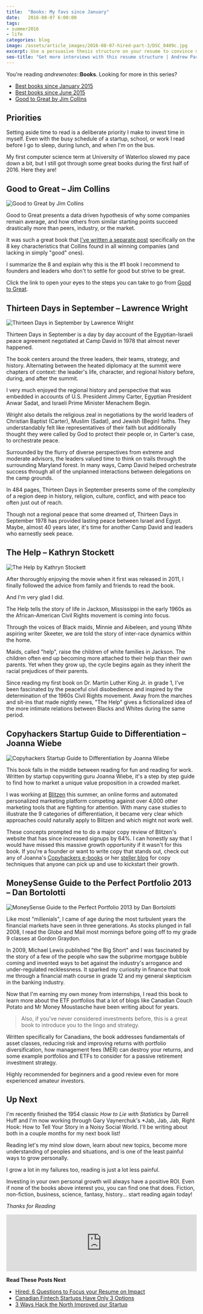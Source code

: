 ```yaml
---
title:  "Books: My favs since January"
date:   2016-08-07 6:00:00
tags:
- summer2016
- life
categories: blog
image: /assets/article_images/2016-08-07-hired-part-3/DSC_0409c.jpg
excerpt: Use a persuasive thesis structure on your resume to convince managers quickly that you're a candidate they need to interview.
seo-title: "Get more interviews with this resume structure | Andrew Paradi"
---
```

You're reading *andrewnotes*::**Books**. Looking for more in this series?

- [Best books since January 2015](/blog/books-part-1/)
- [Best books since June 2015](/blog/books-part-2/)
- [Good to Great by Jim Collins](/blog/good-to-great/)

Priorities
---

Setting aside time to read is a deliberate priority I make to invest time in myself. Even with the busy schedule of a startup, school, or work I read before I go to sleep, during lunch, and when I'm on the bus.

My first computer science term at University of Waterloo slowed my pace down a bit, but I still got through some great books during the first half of 2016. Here they are!

Good to Great – Jim Collins
---
![Good to Great by Jim Collins](/assets/article_images/2016-08-07-hired-part-3/Good-to-Great-946608.jpg)

Good to Great presents a data driven hypothesis of why some companies remain average, and how others from similar starting points succeed drastically more than peers, industry, or the market.

It was such a great book that [I've written a separate post](/blog/good-to-great/) specifically on the 8 key characteristics that Collins found in all winning companies (and lacking in simply "good" ones).

I summarize the 8 and explain why this is the #1 book I recommend to founders and leaders who don't to settle for good but strive to be great.

Click the link to open your eyes to the steps you can take to go from [Good to Great](/blog/good-to-great/).

Thirteen Days in September – Lawrence Wright
---

![Thirteen Days in September by Lawrence Wright](/assets/article_images/2016-08-07-hired-part-3/thirteen-days-lawrence-wrightc.png)

Thirteen Days in September is a day by day account of the Egyptian-Israeli peace agreement negotiated at Camp David in 1978 that almost never happened.

The book centers around the three leaders, their teams, strategy, and history. Alternating between the heated diplomacy at the summit were chapters of context: the leader's life, character, and regional history before, during, and after the summit.

I very much enjoyed the regional history and perspective that was embedded in accounts of U.S. President Jimmy Carter, Egyptian President Anwar Sadat, and Israeli Prime Minister Menachem Begin. 

Wright also details the religious zeal in negotiations by the world leaders of Christian Baptist (Carter), Muslim (Sadat), and Jewish (Begin) faiths. They understandably felt like representatives of their faith but additionally thought they were called by God to protect their people or, in Carter's case, to orchestrate peace.

Surrounded by the flurry of diverse perspectives from extreme and moderate advisors, the leaders valued time to think on trails through the surrounding Maryland forest. In many ways, Camp David helped orchestrate success through all of the unplanned interactions between delegations on the camp grounds.

In 484 pages, Thirteen Days in September presents some of the complexity of a region deep in history, religion, culture, conflict, and with peace too often just out of reach. 

Though not a regional peace that some dreamed of, Thirteen Days in September 1978 has provided lasting peace between Israel and Egypt. Maybe, almost 40 years later, it's time for another Camp David and leaders who earnestly seek peace.

The Help – Kathryn Stockett
---

![The Help by Kathryn Stockett](/assets/article_images/2016-08-07-hired-part-3/the-help-kathryn-stockettc.png)

After thoroughly enjoying the movie when it first was released in 2011, I finally followed the advice from family and friends to read the book.

And I'm very glad I did.

The Help tells the story of life in Jackson, Mississippi in the early 1960s as the African-American Civil Rights movement is coming into focus.

Through the voices of Black maids, Minnie and Aibeleen, and young White aspiring writer Skeeter, we are told the story of inter-race dynamics within the home.

Maids, called "help", raise the children of white families in Jackson. The children often end up becoming more attached to their help than their own parents. Yet when they grow up, the cycle begins again as they inherit the racial prejudices of their parents.

Since reading my first book on Dr. Martin Luther King Jr. in grade 1, I've been fascinated by the peaceful civil disobedience and inspired by the determination of the 1960s Civil Rights movement. Away from the marches and sit-ins that made nightly news, "The Help" gives a fictionalized idea of the more intimate relations between Blacks and Whites during the same period.

Copyhackers Startup Guide to Differentiation – Joanna Wiebe
---

![Copyhackers Startup Guide to Differentiation by Joanna Wiebe](/assets/article_images/2016-08-07-hired-part-3/copyhackers-startup-guide-differentiationc.png)

This book falls in the middle between reading for fun and reading for work. Written by startup copywriting guru Joanna Wiebe, it's a step by step guide to find how to market a unique value proposition in a crowded market.

I was working at [Blitzen](/project/blitzen/) this summer, an online forms and automated personalized marketing platform competing against over 4,000 other marketing tools that are fighting for attention. With many case studies to illustrate the 9 categories of differentiation, it became very clear which approaches could naturally apply to Blitzen and which might not work well.

These concepts prompted me to do a major copy review of Blitzen's website that has since increased signups by 64%. I can honestly say that I would have missed this massive growth opportunity if it wasn't for this book. If you're a founder or want to write copy that stands out, check out any of Joanna's [Copyhackers e-books](https://copyhackers.com/product/copy-hackers-bundle-ebooks/) or her [steller blog](https://copyhackers.com) for copy techniques that anyone can pick up and use to kickstart their growth.

MoneySense Guide to the Perfect Portfolio 2013 – Dan Bortolotti
---

![MoneySense Guide to the Perfect Portfolio 2013 by Dan Bortolotti](/assets/article_images/2016-08-07-hired-part-3/moneysence-guide-to-the-perfect-portfolioc.png)


Like most "millenials", I came of age during the most turbulent years the financial markets have seen in three generations. As stocks plunged in fall 2008, I read the Globe and Mail most mornings before going off to my grade 9 classes at Gordon Graydon.

In 2009, Michael Lewis published "the Big Short" and I was fascinated by the story of a few of the people who saw the subprime mortgage bubble coming and invented ways to bet against the industry's arrogance and under-regulated recklessness. It sparked my curiosity in finance that took me through a financial math course in grade 12 and my general skepticism in the banking industry.

Now that I'm earning my own money from internships, I read this book to learn more about the ETF portfolios that a lot of blogs like Canadian Couch Potato and Mr Money Moustasche have been writing about for years.

> Also, if you've never considered investments before, this is a great book to introduce you to the lingo and strategy.

Written specifically for Canadians, the book addresses fundamentals of asset classes, reducing risk and improving returns with portfolio diversification, how management fees (MER) can destroy your returns, and some example portfolios and ETFs to consider for a passive retirement investment strategy.

Highly recommended for beginners and a good review even for more experienced amateur investors.

Up Next
---

I'm recently finished the 1954 classic *How to Lie with Statistics* by Darrell Huff and I'm now working through Gary Vaynerchuk's *Jab, Jab, Jab, Right Hook: How to Tell Your Story in a Noisy Social World. I'll be writing about both in a couple months for my next book list!

Reading let's my mind slow down, learn about new topics, become more understanding of peoples and situations, and is one of the least painful ways to grow personally.

I grow a lot in my failures too, reading is just a lot less painful.

Investing in your own personal growth will always have a positive ROI. Even if none of the books above interest you, you can find one that does. Fiction, non-fiction, business, science, fantasy, history... start reading again today!

*Thanks for Reading*

<script src="https://blitzen.com/scripts/blitzenForm.js" type="text/javascript"></script> <iframe src="https://andrew.blitzen.com/form/andrewnotes-footer-1?page=20160621-hiring-part-3" id="017ce06a18c93534f49cdb840176f9" onload="resizeCrossDomainIframe('017ce06a18c93534f49cdb840176f9', 'https://andrew.blitzen.com');" width="100%" style="border: none;" resize="true"></iframe>

**Read These Posts Next**

- [Hired: 6 Questions to Focus your Resume on Impact](/blog/hired-part-1/)
- [Canadian Fintech Startups Have Only 3 Options](/blog/canadian-fintech-startups-have-only-3-options/)
- [3 Ways Hack the North Improved our Startup](/blog/3-ways-hack-the-north-improved-our-startup/)

